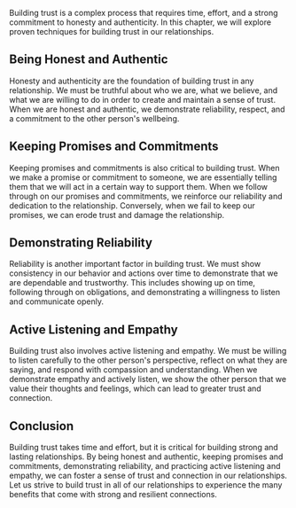 
Building trust is a complex process that requires time, effort, and a strong commitment to honesty and authenticity. In this chapter, we will explore proven techniques for building trust in our relationships.

Being Honest and Authentic
--------------------------

Honesty and authenticity are the foundation of building trust in any relationship. We must be truthful about who we are, what we believe, and what we are willing to do in order to create and maintain a sense of trust. When we are honest and authentic, we demonstrate reliability, respect, and a commitment to the other person's wellbeing.

Keeping Promises and Commitments
--------------------------------

Keeping promises and commitments is also critical to building trust. When we make a promise or commitment to someone, we are essentially telling them that we will act in a certain way to support them. When we follow through on our promises and commitments, we reinforce our reliability and dedication to the relationship. Conversely, when we fail to keep our promises, we can erode trust and damage the relationship.

Demonstrating Reliability
-------------------------

Reliability is another important factor in building trust. We must show consistency in our behavior and actions over time to demonstrate that we are dependable and trustworthy. This includes showing up on time, following through on obligations, and demonstrating a willingness to listen and communicate openly.

Active Listening and Empathy
----------------------------

Building trust also involves active listening and empathy. We must be willing to listen carefully to the other person's perspective, reflect on what they are saying, and respond with compassion and understanding. When we demonstrate empathy and actively listen, we show the other person that we value their thoughts and feelings, which can lead to greater trust and connection.

Conclusion
----------

Building trust takes time and effort, but it is critical for building strong and lasting relationships. By being honest and authentic, keeping promises and commitments, demonstrating reliability, and practicing active listening and empathy, we can foster a sense of trust and connection in our relationships. Let us strive to build trust in all of our relationships to experience the many benefits that come with strong and resilient connections.
